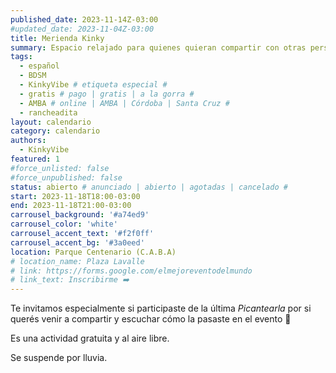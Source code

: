 ```yaml
---
published_date: 2023-11-14Z-03:00
#updated_date: 2023-11-04Z-03:00
title: Merienda Kinky
summary: Espacio relajado para quienes quieran compartir con otras personas kinkies y queer/lgtb. Solemos llevar cuerdas para shibari, comer cositas ricas, compartir experiencias y hay espacio para pequeñes y pets
tags:
  - español
  - BDSM
  - KinkyVibe # etiqueta especial #
  - gratis # pago | gratis | a la gorra #
  - AMBA # online | AMBA | Córdoba | Santa Cruz #
  - rancheadita
layout: calendario
category: calendario
authors:
  - KinkyVibe
featured: 1
#force_unlisted: false
#force_unpublished: false
status: abierto # anunciado | abierto | agotadas | cancelado #
start: 2023-11-18T18:00-03:00
end: 2023-11-18T21:00-03:00
carrousel_background: '#a74ed9'
carrousel_color: 'white'
carrousel_accent_text: '#f2f0ff'
carrousel_accent_bg: '#3a0eed'
location: Parque Centenario (C.A.B.A)
# location_name: Plaza Lavalle
# link: https://forms.google.com/elmejoreventodelmundo
# link_text: Inscribirme ➡️
---
```


Te invitamos especialmente si participaste de la última _Picantearla_ por si querés venir a compartir y escuchar cómo la pasaste en el evento 💞

Es una actividad gratuita y al aire libre.

Se suspende por lluvia.
